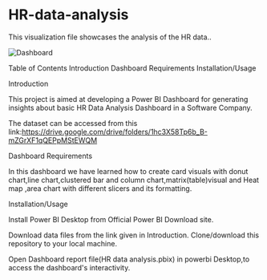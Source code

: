 # HR-data-analysis
This visualization file showcases the analysis of the HR  data..


![Dashboard](https://github.com/Kusuma-SK/HR-data-analysis/assets/157570892/e7894463-330b-45a1-ab9f-26c67f33400b)



Table of Contents
Introduction
Dashboard Requirements
Installation/Usage

Introduction

This project is aimed at developing a Power BI Dashboard for generating insights about basic HR Data Analysis Dashboard in a Software Company.

The dataset can be accessed from this
link:https://drive.google.com/drive/folders/1hc3X58Tp6b_B-mZGrXF1qQEPpMStEWQM

Dashboard Requirements

In this dashboard we have learned how to create card visuals with donut chart,line chart,clustered bar and column chart,matrix(table)visual and Heat map ,area chart with different slicers and its formatting.

Installation/Usage

Install Power BI Desktop from Official Power BI Download site.

Download data files from the link given in Introduction.
Clone/download this repository to your local machine.

Open Dashboard report file(HR data analysis.pbix) in powerbi Desktop,to access the dashboard's interactivity.
